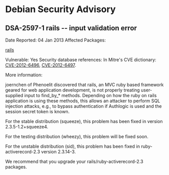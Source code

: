 
Debian Security Advisory
========================


DSA-2597-1 rails -- input validation error
------------------------------------------



Date Reported:
04 Jan 2013
Affected Packages:

[rails](https://packages.debian.org/src:rails)

Vulnerable:
Yes
Security database references:
In Mitre's CVE dictionary: [CVE-2012-6496](https://security-tracker.debian.org/tracker/CVE-2012-6496), [CVE-2012-6497](https://security-tracker.debian.org/tracker/CVE-2012-6497).  

More information:

joernchen of Phenoelit discovered that rails, an MVC ruby based framework
geared for web application development, is not properly treating
user-supplied input to find\_by\_\* methods. Depending on how the
ruby on rails application is using these methods, this allows an attacker
to perform SQL injection attacks, e.g., to bypass authentication if
Authlogic is used and the session secret token is known.


For the stable distribution (squeeze), this problem has been fixed in
version 2.3.5-1.2+squeeze4.


For the testing distribution (wheezy), this problem will be fixed soon.


For the unstable distribution (sid), this problem has been fixed in
ruby-activerecord-2.3 version 2.3.14-3.


We recommend that you upgrade your rails/ruby-activerecord-2.3 packages.





